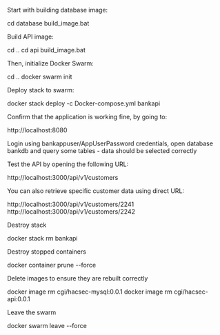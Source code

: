 Start with building database image:

  cd database
  build_image.bat
  
Build API image:

  cd ..
  cd api
  build_image.bat

Then, initialize Docker Swarm:

  cd ..
  docker swarm init
  
Deploy stack to swarm:

  docker stack deploy -c Docker-compose.yml bankapi
  
Confirm that the application is working fine, by going to:

  http://localhost:8080
  
Login using bankappuser/AppUserPassword credentials, open database bankdb and query some tables - data should be selected correctly

Test the API by opening the following URL:

  http://localhost:3000/api/v1/customers

You can also retrieve specific customer data using direct URL:

  http://localhost:3000/api/v1/customers/2241
  http://localhost:3000/api/v1/customers/2242  
  
Destroy stack

  docker stack rm bankapi
  
Destroy stopped containers

  docker container prune --force
  
Delete images to ensure they are rebuilt correctly

  docker image rm cgi/hacsec-mysql:0.0.1
  docker image rm cgi/hacsec-api:0.0.1
  
Leave the swarm

  docker swarm leave --force